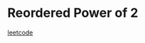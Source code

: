 Reordered Power of 2
====================
[leetcode](https://leetcode.com/problems/reordered-power-of-2)
